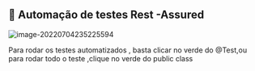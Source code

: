 ## 🚀 Automação de testes Rest -Assured

![image-20220704235225594](C:\Users\joao.krumpos\AppData\Roaming\Typora\typora-user-images\image-20220704235225594.png)

Para rodar os testes automatizados , basta clicar no verde do @Test,ou para rodar todo o teste ,clique no verde do public class
